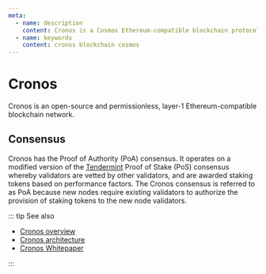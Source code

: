 ```yaml
---
meta:
  - name: description
    content: Cronos is a Cosmos Ethereum-compatible blockchain protocol.
  - name: keywords
    content: cronos blockchain cosmos
---
```


# Cronos

Cronos is an open-source and permissionless, layer-1 Ethereum-compatible blockchain network.

## Consensus

Cronos has the Proof of Authority (PoA) consensus. It operates on a modified version of the [Tendermint](https://tendermint.com/) Proof of Stake (PoS) consensus whereby validators are vetted by other validators, and are awarded staking tokens based on performance factors. The Cronos consensus is referred to as PoA because new nodes require existing validators to authorize the provision of staking tokens to the new node validators.

::: tip See also

* [Cronos overview](https://docs.cronos.org/getting-started/readme)
* [Cronos architecture](https://docs.cronos.org/getting-started/architecture)
* [Cronos Whitepaper](https://whitepaper.cronos.org/)

:::
